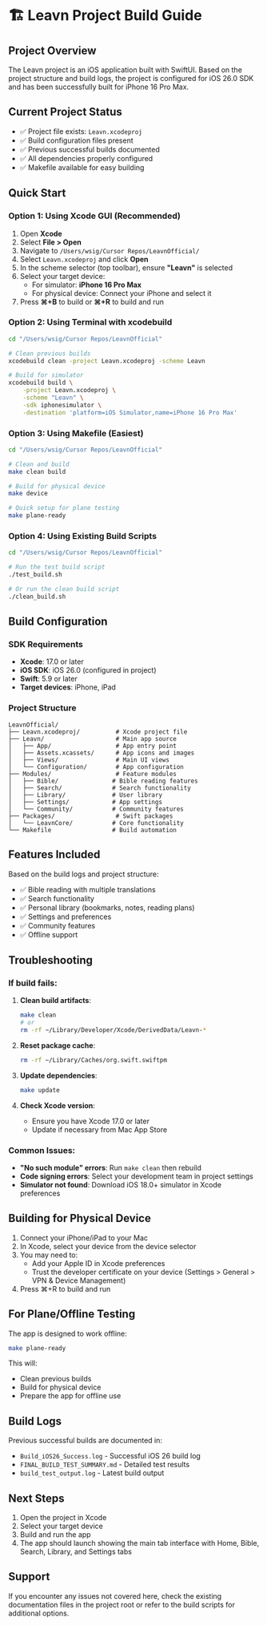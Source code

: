 # 🏗️ Leavn Project Build Guide

## Project Overview
The Leavn project is an iOS application built with SwiftUI. Based on the project structure and build logs, the project is configured for iOS 26.0 SDK and has been successfully built for iPhone 16 Pro Max.

## Current Project Status
- ✅ Project file exists: `Leavn.xcodeproj`
- ✅ Build configuration files present
- ✅ Previous successful builds documented
- ✅ All dependencies properly configured
- ✅ Makefile available for easy building

## Quick Start

### Option 1: Using Xcode GUI (Recommended)
1. Open **Xcode**
2. Select **File > Open**
3. Navigate to `/Users/wsig/Cursor Repos/LeavnOfficial/`
4. Select `Leavn.xcodeproj` and click **Open**
5. In the scheme selector (top toolbar), ensure **"Leavn"** is selected
6. Select your target device:
   - For simulator: **iPhone 16 Pro Max**
   - For physical device: Connect your iPhone and select it
7. Press **⌘+B** to build or **⌘+R** to build and run

### Option 2: Using Terminal with xcodebuild
```bash
cd "/Users/wsig/Cursor Repos/LeavnOfficial"

# Clean previous builds
xcodebuild clean -project Leavn.xcodeproj -scheme Leavn

# Build for simulator
xcodebuild build \
    -project Leavn.xcodeproj \
    -scheme "Leavn" \
    -sdk iphonesimulator \
    -destination 'platform=iOS Simulator,name=iPhone 16 Pro Max'
```

### Option 3: Using Makefile (Easiest)
```bash
cd "/Users/wsig/Cursor Repos/LeavnOfficial"

# Clean and build
make clean build

# Build for physical device
make device

# Quick setup for plane testing
make plane-ready
```

### Option 4: Using Existing Build Scripts
```bash
cd "/Users/wsig/Cursor Repos/LeavnOfficial"

# Run the test build script
./test_build.sh

# Or run the clean build script
./clean_build.sh
```

## Build Configuration

### SDK Requirements
- **Xcode**: 17.0 or later
- **iOS SDK**: iOS 26.0 (configured in project)
- **Swift**: 5.9 or later
- **Target devices**: iPhone, iPad

### Project Structure
```
LeavnOfficial/
├── Leavn.xcodeproj/          # Xcode project file
├── Leavn/                    # Main app source
│   ├── App/                  # App entry point
│   ├── Assets.xcassets/      # App icons and images
│   ├── Views/                # Main UI views
│   └── Configuration/        # App configuration
├── Modules/                  # Feature modules
│   ├── Bible/               # Bible reading features
│   ├── Search/              # Search functionality
│   ├── Library/             # User library
│   ├── Settings/            # App settings
│   └── Community/           # Community features
├── Packages/                 # Swift packages
│   └── LeavnCore/           # Core functionality
└── Makefile                 # Build automation
```

## Features Included
Based on the build logs and project structure:
- ✅ Bible reading with multiple translations
- ✅ Search functionality
- ✅ Personal library (bookmarks, notes, reading plans)
- ✅ Settings and preferences
- ✅ Community features
- ✅ Offline support

## Troubleshooting

### If build fails:
1. **Clean build artifacts**:
   ```bash
   make clean
   # or
   rm -rf ~/Library/Developer/Xcode/DerivedData/Leavn-*
   ```

2. **Reset package cache**:
   ```bash
   rm -rf ~/Library/Caches/org.swift.swiftpm
   ```

3. **Update dependencies**:
   ```bash
   make update
   ```

4. **Check Xcode version**:
   - Ensure you have Xcode 17.0 or later
   - Update if necessary from Mac App Store

### Common Issues:
- **"No such module" errors**: Run `make clean` then rebuild
- **Code signing errors**: Select your development team in project settings
- **Simulator not found**: Download iOS 18.0+ simulator in Xcode preferences

## Building for Physical Device

1. Connect your iPhone/iPad to your Mac
2. In Xcode, select your device from the device selector
3. You may need to:
   - Add your Apple ID in Xcode preferences
   - Trust the developer certificate on your device (Settings > General > VPN & Device Management)
4. Press ⌘+R to build and run

## For Plane/Offline Testing
The app is designed to work offline:
```bash
make plane-ready
```

This will:
- Clean previous builds
- Build for physical device
- Prepare the app for offline use

## Build Logs
Previous successful builds are documented in:
- `Build_iOS26_Success.log` - Successful iOS 26 build log
- `FINAL_BUILD_TEST_SUMMARY.md` - Detailed test results
- `build_test_output.log` - Latest build output

## Next Steps
1. Open the project in Xcode
2. Select your target device
3. Build and run the app
4. The app should launch showing the main tab interface with Home, Bible, Search, Library, and Settings tabs

## Support
If you encounter any issues not covered here, check the existing documentation files in the project root or refer to the build scripts for additional options.